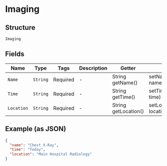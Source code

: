 
# Imaging

## Structure

`Imaging`

## Fields

| Name | Type | Tags | Description | Getter | Setter |
|  --- | --- | --- | --- | --- | --- |
| `Name` | `String` | Required | - | String getName() | setName(String name) |
| `Time` | `String` | Required | - | String getTime() | setTime(String time) |
| `Location` | `String` | Required | - | String getLocation() | setLocation(String location) |

## Example (as JSON)

```json
{
  "name": "Chest X-Ray",
  "time": "Today",
  "location": "Main Hospital Radiology"
}
```

